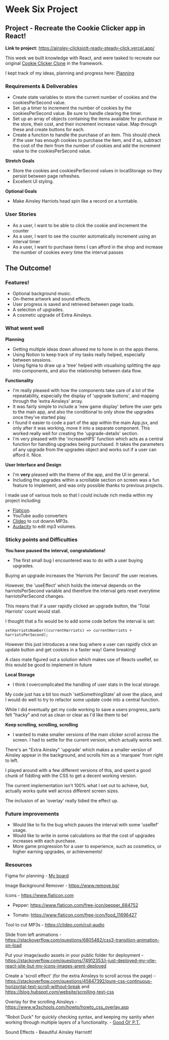 # Week Six Project

## Project - Recreate the Cookie Clicker app in React!

**Link to project:** https://ainsley-clicksiott-ready-steady-click.vercel.app/

This week we built knowledge with React, and were tasked to recreate our original [Cookie Clicker Clone](https://frank-ventures.github.io/TechEd-WeekTwo-Project/) in the framework.

I kept track of my ideas, planning and progress here: [Planning](https://frankjs.notion.site/Day-Twenty-Eight-Project-Planning-React-Cookie-Clicker-b0f7bd0ff1aa4491b50086d9286f6428?pvs=4)

### Requirements & Deliverables

- Create state variables to store the current number of cookies and the cookiesPerSecond value.
- Set up a timer to increment the number of cookies by the cookiesPerSecond value. Be sure to handle clearing the timer.
- Set up an array of objects containing the items available for purchase in the store, their cost, and their increment increase value. Map through these and create buttons for each.
- Create a function to handle the purchase of an item. This should check if the user has enough cookies to purchase the item, and if so, subtract the cost of the item from the number of cookies and add the increment value to the cookiesPerSecond value.

**Stretch Goals**

- Store the cookies and cookiesPerSecond values in localStorage so they persist between page refreshes.
- Excellent UI styling.

**Optional Goals**

- Make Ainsley Harriots head spin like a record on a turntable.

### User Stories

- As a user, I want to be able to click the cookie and increment the counter
- As a user, I want to see the counter automatically increment using an interval timer
- As a user, I want to purchase items I can afford in the shop and increase the number of cookies every time the interval passes

## The Outcome!

### Features!

- Optional background music.
- On-theme artwork and sound effects.
- User progress is saved and retrieved between page loads.
- A selection of upgrades.
- A cosmetic upgrade of Extra Ainsleys.

### What went well

**Planning**

- Getting multiple ideas down allowed me to hone in on the apps theme.
- Using Notion to keep track of my tasks really helped, especially between sessions.
- Using figma to draw up a 'tree' helped with visualising splitting the app into components, and also the relationship between data flow.

**Functionality**

- I'm really pleased with how the components take care of a lot of the repeatability, especially the display of 'upgrade buttons', and mapping through the 'extra Ainsleys' array.
- It was fairly simple to include a 'new game display' before the user gets to the main app, and also the conditional to only show the upgrades once they've started play.
- I found it easier to code a part of the app within the main App.jsx, and only after it was working, move it into a separate component. This worked really well for creating the 'upgrade-details' section.
- I'm very pleased with the 'increaseHPS' function which acts as a central function for handling upgrades being purchased. It takes the parameters of any upgrade from the upgrades object and works out if a user can afford it. Nice.

**User Interface and Design**

- I'm **very** pleased with the theme of the app, and the UI in general.
- Including the upgrades within a scrollable section on screen was a fun feature to implement, and was only possible thanks to previous projects.

I made use of various tools so that I could include rich media within my project including:

- [Flaticon](https://www.flaticon.com).
- YouTube audio converters
- [Clideo](https://clideo.com/cut-audio) to cut downn MP3s.
- [Audacity](https://www.audacityteam.org/) to edit mp3 volumes.

### Sticky points and Difficulties

**You have paused the interval, congratulations!**

- The first small bug I encountered was to do with a user buying upgrades.

Buying an upgrade increases the 'Harriots Per Second' the user receives.

However, the 'useEffect' which holds the interval depends on the harriotsPerSecond variable and therefore the interval gets reset everytime harriotsPerSecond changes.

This means that if a user rapidly clicked an upgrade button, the 'Total Harriots' count would stall.

I thought that a fix would be to add some code before the interval is set:

`setHarriotsNumber((currentHarriots) => currentHarriots + harriotsPerSecond);`

However this just introduces a new bug where a user can rapidly click an update button and get cookies in a faster way! Game breaking!

A class mate figured out a solution which makes use of Reacts useRef, so this would be good to implement in future

**Local Storage**

- I think I overcomplicated the handling of user stats in the local storage.

My code just has a bit too much 'setSomethingState' all over the place, and I would do well to try to refactor some update code into a central function.

While I did eventually get my code working to save a users progress, parts felt "hacky" and not as clean or clear as I'd like them to be!

**Keep scrolling, scrolling, scrolling**

- I wanted to make smaller versions of the main clicker scroll across the screen. I had to settle for the current version, which actually works well.

There's an "Extra Ainsley" 'upgrade' which makes a smaller version of Ainsley appear in the background, and scrolls him as a 'marquee' from right to left.

I played around with a few different versions of this, and spent a good chunk of fiddling with the CSS to get a decent working version.

The current implementation isn't 100% what I set out to achieve, but, actually works quite well across different screen sizes.

The inclusion of an 'overlay' really tidied the effect up.

### Future improvements

- Would like to fix the bug which pauses the interval with some 'useRef' usage.
- Would like to write in some calculations so that the cost of upgrades increases with each purchase.
- More game progression for a user to experience, such as cosmetics, or higher earning upgrades, or achievements!

### Resources

Figma for planning - [My board](https://www.figma.com/file/bHTrqGcXTpRfj3uvtULefv/week-06-react-clicker?type=whiteboard&node-id=0%3A1&t=fSpAvSpIglDEhxUr-1)

Image Background Remover - https://www.remove.bg/

Icons - https://www.flaticon.com

- Pepper: https://www.flaticon.com/free-icon/pepper_684752

- Tomato: https://www.flaticon.com/free-icon/food_11696427

Tool to cut MP3s - https://clideo.com/cut-audio

Slide from left animations - https://stackoverflow.com/questions/6805482/css3-transition-animation-on-load

Put your image/audio assets in your public folder for deployment - https://stackoverflow.com/questions/74912353/i-just-deployed-my-vite-react-site-but-my-icons-images-arent-deployed

Create a 'scroll effect' (for the extra Ainsleys to scroll across the page) - https://stackoverflow.com/questions/45847392/pure-css-continuous-horizontal-text-scroll-without-break
and https://blog.hubspot.com/website/scrolling-text-css

Overlay for the scrolling Ainsleys - https://www.w3schools.com/howto/howto_css_overlay.asp

"Robot Duck" for quickly checking syntax, and keeping my sanity when working through multiple layers of a functionality. - [Good Ol' P.T.](https://chat.openai.com/)

Sound Effects - Beautiful Ainsley Harriott!

